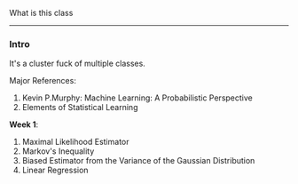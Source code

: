 What is this class

---
### **Intro**

It's a cluster fuck of multiple classes. 

Major References: 
1. Kevin P.Murphy: Machine Learning: A Probabilistic Perspective
2. Elements of Statistical Learning

**Week 1**: 
1. Maximal Likelihood Estimator
2. Markov's Inequality
3. Biased Estimator from the Variance of the Gaussian Distribution
4. Linear Regression
